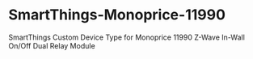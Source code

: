 # SmartThings-Monoprice-11990
SmartThings Custom Device Type for Monoprice 11990 Z-Wave In-Wall On/Off Dual Relay Module
